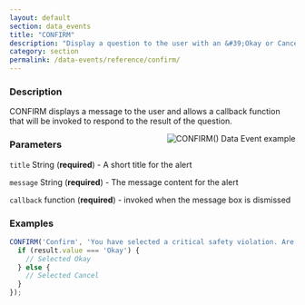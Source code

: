 ```yaml
---
layout: default
section: data_events
title: "CONFIRM"
description: "Display a question to the user with an &#39;Okay or Cancel&#39; response and a callback to respond to the result"
category: section
permalink: /data-events/reference/confirm/
---
```


### Description

CONFIRM displays a message to the user and allows a callback function that will be invoked to respond to the result of the question.

<img src="../media/confirm.gif" alt="CONFIRM() Data Event example" style="float: right; margin-left: 40px;" />

### Parameters

`title` String (__required__) - A short title for the alert

`message` String (__required__) - The message content for the alert

`callback` function (__required__) - invoked when the message box is dismissed

### Examples

```js
CONFIRM('Confirm', 'You have selected a critical safety violation. Are you sure?', function (result) {
  if (result.value === 'Okay') {
    // Selected Okay
  } else {
    // Selected Cancel
  }
});
```